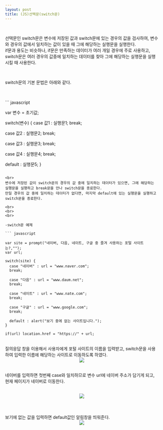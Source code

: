 ```yaml
---
layout: post
title: (JS)선택문(switch문)
---
```


<br>

선택문인 switch문은 변수에 저장된 값과 switch문에 있는 경우의 값을 검사하여, 변수와 경우의 값에서 일치하는 값이 있을 때 그에 해당하는 실행문을 실행한다.   
if문과 용도는 비슷하나, if문은 만족하는 데이터가 여러 개일 경우에 주로 사용하고, switch문은 여러 경우의 값중에 일치하는 데이터를 찾아 그에 해당하는 실행문을 실행시킬 때 사용한다. 

<br>

switch문의 기본 문법은 아래와 같다.

<br>
<br>
``` javascript

var 변수 = 초기값;

switch(변수) {
  case 값1 : 실행문1;
  break;
  
  case 값2 : 실행문2;
  break;
  
  case 값3 : 실행문3;
  break;
  
  case 값4 : 실행문4;
  break;
  
  default : 실행문5;
}

```

<br>
변수에 저장된 값이 switch문의 경우의 값 중에 일치하는 데이터가 있으면, 그에 해당하는 실행문을 실행하고 break문을 만나 switch문을 종료한다.  
만일 경우의 값 중에 일치하는 데이터가 없다면, 마지막 default에 있는 실행문을 실행하고 switch문을 종료한다.

<br>
<br>
<br>

-switch문 예제

``` javascript

var site = prompt("네이버, 다음, 네이트, 구글 중 즐겨 사용하는 포털 사이트는?,"");
var url;

switch(site) {
  case "네이버" : url = "www.naver.com";
  break;
  
  case "다음" : url = "www.daum.net";
  break;
  
  case "네이트" : url = "www.nate.com";
  break;
  
  case "구글" : url = "www.google.com";
  break;
  
  default : alert("보기 중에 없는 사이트입니다.");
}

if(url) location.href = "https://" + url;

```

<br>
질의응답 창을 이용해서 사용자에게 포털 사이트의 이름을 입력받고, switch문을 사용하여 입력한 이름에 해당하는 사이트로 이동하도록 하였다.

<br>
<center><img src="https://hyeyeong1011.github.io/img/switch1.png"></center>
<br>

네이버를 입력하면 첫번째 case와 일치하므로 변수 url에 네이버 주소가 담기게 되고, 현재 페이지가 네이버로 이동한다.

<br>
<center><img src="https://hyeyeong1011.github.io/img/switch2.png"></center>
<br>
<br>
<br>
보기에 없는 값을 입력하면 default값인 알림창을 띄워준다.

<br>
<center><img src="https://hyeyeong1011.github.io/img/switch3.png"></center>
<br>

<br>
